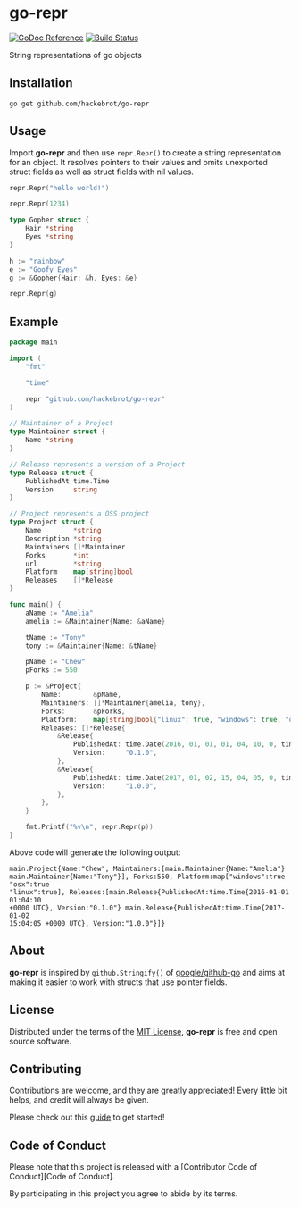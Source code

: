 # go-repr

[![GoDoc Reference][godoc_badge]][godoc]
[![Build Status][travis_badge]][travis]

String representations of go objects

## Installation

``go get github.com/hackebrot/go-repr``

## Usage

Import **go-repr** and then use ``repr.Repr()`` to create a string
representation for an object. It resolves pointers to their values and omits
unexported struct fields as well as struct fields with nil values.

```go
repr.Repr("hello world!")

repr.Repr(1234)

type Gopher struct {
    Hair *string
    Eyes *string
}

h := "rainbow"
e := "Goofy Eyes"
g := &Gopher{Hair: &h, Eyes: &e}

repr.Repr(g)
```

## Example

```go
package main

import (
	"fmt"

	"time"

	repr "github.com/hackebrot/go-repr"
)

// Maintainer of a Project
type Maintainer struct {
	Name *string
}

// Release represents a version of a Project
type Release struct {
	PublishedAt time.Time
	Version     string
}

// Project represents a OSS project
type Project struct {
	Name        *string
	Description *string
	Maintainers []*Maintainer
	Forks       *int
	url         *string
	Platform    map[string]bool
	Releases    []*Release
}

func main() {
	aName := "Amelia"
	amelia := &Maintainer{Name: &aName}

	tName := "Tony"
	tony := &Maintainer{Name: &tName}

	pName := "Chew"
	pForks := 550

	p := &Project{
		Name:        &pName,
		Maintainers: []*Maintainer{amelia, tony},
		Forks:       &pForks,
		Platform:    map[string]bool{"linux": true, "windows": true, "osx": true},
		Releases: []*Release{
			&Release{
				PublishedAt: time.Date(2016, 01, 01, 01, 04, 10, 0, time.UTC),
				Version:     "0.1.0",
			},
			&Release{
				PublishedAt: time.Date(2017, 01, 02, 15, 04, 05, 0, time.UTC),
				Version:     "1.0.0",
			},
		},
	}

	fmt.Printf("%v\n", repr.Repr(p))
}
```

Above code will generate the following output:

```text
main.Project{Name:"Chew", Maintainers:[main.Maintainer{Name:"Amelia"}
main.Maintainer{Name:"Tony"}], Forks:550, Platform:map["windows":true "osx":true 
"linux":true], Releases:[main.Release{PublishedAt:time.Time{2016-01-01 01:04:10 
+0000 UTC}, Version:"0.1.0"} main.Release{PublishedAt:time.Time{2017-01-02 
15:04:05 +0000 UTC}, Version:"1.0.0"}]}
```


## About

**go-repr** is inspired by ``github.Stringify()`` of
[google/github-go][go-github] and aims at making it easier to work with
structs that use pointer fields.

## License

Distributed under the terms of the [MIT License][MIT], **go-repr** is
free and open source software.


## Contributing

Contributions are welcome, and they are greatly appreciated! Every
little bit helps, and credit will always be given.

Please check out this [guide][contributing] to get started!


## Code of Conduct

Please note that this project is released with a
[Contributor Code of Conduct][Code of Conduct].

By participating in this project you agree to abide by its terms.


[contributing]: CONTRIBUTING.md
[go-github]: https://github.com/google/go-github
[godoc_badge]: https://img.shields.io/badge/go-documentation-blue.svg?style=flat
[godoc]: https://godoc.org/github.com/hackebrot/go-repr (See GoDoc Reference)
[MIT]: LICENSE
[travis_badge]: https://img.shields.io/travis/hackebrot/go-repr.svg?style=flat
[travis]: https://travis-ci.org/hackebrot/go-repr (See Build Status on Travis CI)
